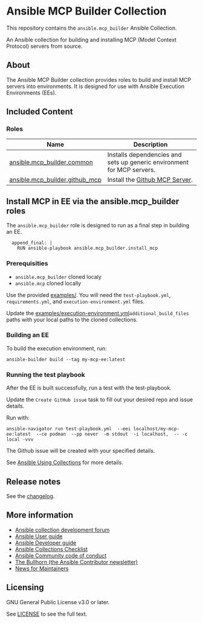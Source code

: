 # Ansible MCP Builder Collection

This repository contains the `ansible.mcp_builder` Ansible Collection.

An Ansible collection for building and installing MCP (Model Context Protocol) servers from source.

## About

The Ansible MCP Builder collection provides roles to build and install MCP servers into environments. It is designed for use with Ansible Execution Environments (EEs).

## Included Content

### **Roles**

Name | Description
--- | ---
[ansible.mcp_builder.common](roles/common/README.md) | Installs dependencies and sets up generic environment for MCP servers.
[ansible.mcp_builder.github_mcp](roles/github_mcp/README.md) | Install the [Github MCP Server](https://github.com/github/github-mcp-server).

## Install MCP in EE via the ansible.mcp_builder roles

The `ansible.mcp_builder` role is designed to run as a final step in building an EE.

```
  append_final: |
    RUN ansible-playbook ansible.mcp_builder.install_mcp
```

### Prerequisities

- `ansible.mcp_builder` cloned localy
- `ansible.mcp` cloned locally

Use the provided [examples/](examples/). You will need the `test-playbook.yml`, `requirements.yml`, and `execution-environment.yml` files.

Update the [examples/execution-environment.yml](examples/execution-environment.yml)`additional_build_files` paths with your local paths to the cloned collections.

### Building an EE

To build the execution environment, run:

```
ansible-builder build --tag my-mcp-ee:latest
```

### Running the test playbook

After the EE is built successfully, run a test with the test-playbook.

Update the `Create GitHub issue` task to fill out your desired repo and issue details.

Run with:

```
ansible-navigator run test-playbook.yml  --eei localhost/my-mcp-ee:latest  --ce podman  --pp never  -m stdout  -i localhost,  -- -c local -vvv
```

The Github issue will be created with your specified details.

See
[Ansible Using Collections](https://docs.ansible.com/ansible/latest/user_guide/collections_using.html)
for more details.

## Release notes

See the
[changelog](https://github.com/ansible-collections/ansible.mcp_builder/tree/main/CHANGELOG.rst).


## More information

<!-- List out where the user can find additional information, such as working group meeting times, slack/matrix channels, or documentation for the product this collection automates. At a minimum, link to: -->

- [Ansible collection development forum](https://forum.ansible.com/c/project/collection-development/27)
- [Ansible User guide](https://docs.ansible.com/ansible/devel/user_guide/index.html)
- [Ansible Developer guide](https://docs.ansible.com/ansible/devel/dev_guide/index.html)
- [Ansible Collections Checklist](https://docs.ansible.com/ansible/devel/community/collection_contributors/collection_requirements.html)
- [Ansible Community code of conduct](https://docs.ansible.com/ansible/devel/community/code_of_conduct.html)
- [The Bullhorn (the Ansible Contributor newsletter)](https://docs.ansible.com/ansible/devel/community/communication.html#the-bullhorn)
- [News for Maintainers](https://forum.ansible.com/tag/news-for-maintainers)

## Licensing

GNU General Public License v3.0 or later.

See [LICENSE](https://www.gnu.org/licenses/gpl-3.0.txt) to see the full text.
